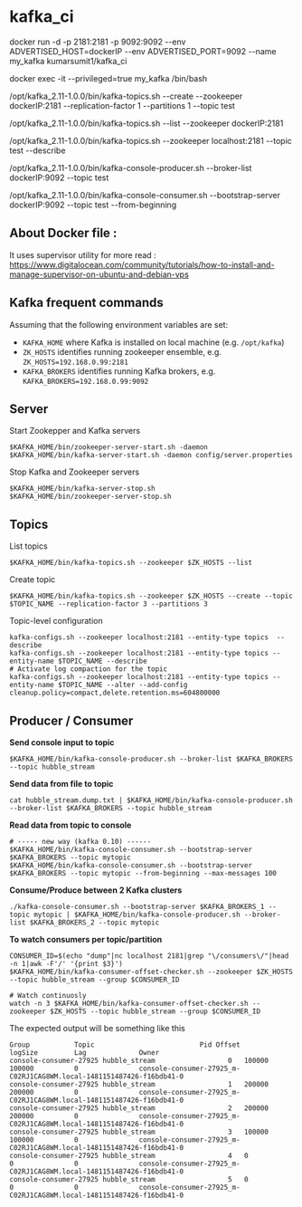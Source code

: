 # kafka_ci

docker run -d -p 2181:2181 -p 9092:9092 --env ADVERTISED_HOST=dockerIP --env ADVERTISED_PORT=9092 --name my_kafka kumarsumit1/kafka_ci

docker exec -it --privileged=true my_kafka /bin/bash

/opt/kafka_2.11-1.0.0/bin/kafka-topics.sh --create --zookeeper dockerIP:2181 --replication-factor 1 --partitions 1 --topic test

/opt/kafka_2.11-1.0.0/bin/kafka-topics.sh --list --zookeeper dockerIP:2181

/opt/kafka_2.11-1.0.0/bin/kafka-topics.sh --zookeeper localhost:2181 --topic test --describe

/opt/kafka_2.11-1.0.0/bin/kafka-console-producer.sh --broker-list dockerIP:9092 --topic test

/opt/kafka_2.11-1.0.0/bin/kafka-console-consumer.sh --bootstrap-server dockerIP:9092 --topic test --from-beginning


## About Docker file :
It uses supervisor utility for more read :
https://www.digitalocean.com/community/tutorials/how-to-install-and-manage-supervisor-on-ubuntu-and-debian-vps



## Kafka frequent commands

Assuming that the following environment variables are set:
- `KAFKA_HOME` where Kafka is installed on local machine (e.g. `/opt/kafka`)
- `ZK_HOSTS` identifies running zookeeper ensemble, e.g. `ZK_HOSTS=192.168.0.99:2181`
- `KAFKA_BROKERS` identifies running Kafka brokers, e.g. `KAFKA_BROKERS=192.168.0.99:9092`

## Server

Start Zookepper and Kafka servers

    $KAFKA_HOME/bin/zookeeper-server-start.sh -daemon
    $KAFKA_HOME/bin/kafka-server-start.sh -daemon config/server.properties

Stop Kafka and Zookeeper servers

    $KAFKA_HOME/bin/kafka-server-stop.sh
    $KAFKA_HOME/bin/zookeeper-server-stop.sh

## Topics 

List topics

    $KAFKA_HOME/bin/kafka-topics.sh --zookeeper $ZK_HOSTS --list

Create topic

    $KAFKA_HOME/bin/kafka-topics.sh --zookeeper $ZK_HOSTS --create --topic $TOPIC_NAME --replication-factor 3 --partitions 3 

Topic-level configuration 

    kafka-configs.sh --zookeeper localhost:2181 --entity-type topics  --describe
    kafka-configs.sh --zookeeper localhost:2181 --entity-type topics --entity-name $TOPIC_NAME --describe
    # Activate log compaction for the topic
    kafka-configs.sh --zookeeper localhost:2181 --entity-type topics --entity-name $TOPIC_NAME --alter --add-config cleanup.policy=compact,delete.retention.ms=604800000

## Producer / Consumer

**Send console input to topic**

    $KAFKA_HOME/bin/kafka-console-producer.sh --broker-list $KAFKA_BROKERS --topic hubble_stream

**Send data from file to topic**

    cat hubble_stream.dump.txt | $KAFKA_HOME/bin/kafka-console-producer.sh --broker-list $KAFKA_BROKERS --topic hubble_stream

**Read data from topic to console**

    # ----- new way (kafka 0.10) ------
    $KAFKA_HOME/bin/kafka-console-consumer.sh --bootstrap-server $KAFKA_BROKERS --topic mytopic   
    $KAFKA_HOME/bin/kafka-console-consumer.sh --bootstrap-server $KAFKA_BROKERS --topic mytopic --from-beginning --max-messages 100


**Consume/Produce between 2 Kafka clusters**
    
    ./kafka-console-consumer.sh --bootstrap-server $KAFKA_BROKERS_1 --topic mytopic | $KAFKA_HOME/bin/kafka-console-producer.sh --broker-list $KAFKA_BROKERS_2 --topic mytopic


**To watch consumers per topic/partition**

    CONSUMER_ID=$(echo "dump"|nc localhost 2181|grep "\/consumers\/"|head -n 1|awk -F'/' '{print $3}')
    $KAFKA_HOME/bin/kafka-consumer-offset-checker.sh --zookeeper $ZK_HOSTS --topic hubble_stream --group $CONSUMER_ID
    
    # Watch continuosly
    watch -n 3 $KAFKA_HOME/bin/kafka-consumer-offset-checker.sh --zookeeper $ZK_HOSTS --topic hubble_stream --group $CONSUMER_ID   
    
The expected output will be something like this

    Group           Topic                          Pid Offset          logSize         Lag             Owner
    console-consumer-27925 hubble_stream                  0   100000          100000          0               console-consumer-27925_m-C02RJ1CAG8WM.local-1481151487426-f16bdb41-0
    console-consumer-27925 hubble_stream                  1   200000          200000          0               console-consumer-27925_m-C02RJ1CAG8WM.local-1481151487426-f16bdb41-0
    console-consumer-27925 hubble_stream                  2   200000          200000          0               console-consumer-27925_m-C02RJ1CAG8WM.local-1481151487426-f16bdb41-0
    console-consumer-27925 hubble_stream                  3   100000          100000          0               console-consumer-27925_m-C02RJ1CAG8WM.local-1481151487426-f16bdb41-0
    console-consumer-27925 hubble_stream                  4   0               0               0               console-consumer-27925_m-C02RJ1CAG8WM.local-1481151487426-f16bdb41-0
    console-consumer-27925 hubble_stream                  5   0               0               0               console-consumer-27925_m-C02RJ1CAG8WM.local-1481151487426-f16bdb41-0